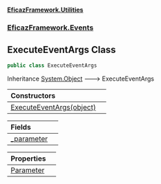 #### [EficazFramework.Utilities](EficazFrameworkUtilities.md 'EficazFramework Utilities')
### [EficazFramework.Events](EficazFrameworkUtilities.md#EficazFramework.Events 'EficazFramework.Events')

## ExecuteEventArgs Class

```csharp
public class ExecuteEventArgs
```

Inheritance [System.Object](https://docs.microsoft.com/en-us/dotnet/api/System.Object 'System.Object') &#129106; ExecuteEventArgs

| Constructors | |
| :--- | :--- |
| [ExecuteEventArgs(object)](EficazFramework.Events/ExecuteEventArgs/ExecuteEventArgs(object).md 'EficazFramework.Events.ExecuteEventArgs.ExecuteEventArgs(object)') | |

| Fields | |
| :--- | :--- |
| [_parameter](EficazFramework.Events/ExecuteEventArgs/_parameter.md 'EficazFramework.Events.ExecuteEventArgs._parameter') | |

| Properties | |
| :--- | :--- |
| [Parameter](EficazFramework.Events/ExecuteEventArgs/Parameter.md 'EficazFramework.Events.ExecuteEventArgs.Parameter') | |
